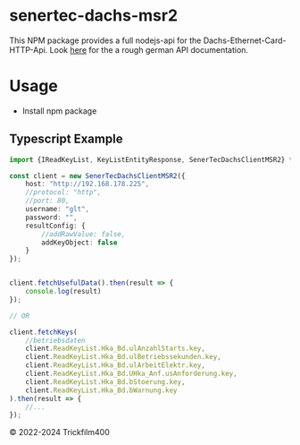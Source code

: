 # senertec-dachs-msr2

This NPM package provides a full nodejs-api for the Dachs-Ethernet-Card-HTTP-Api. Look [here](https://wiki.my-gekko.com/de/media/einbindungsenertecdachsbhkwv4795pdf_original.pdf) for the a rough german API documentation.

# Usage

- Install npm package

## Typescript Example

```typescript
import {IReadKeyList, KeyListEntityResponse, SenerTecDachsClientMSR2} from "@trickfilm400/senertec-dachs-msr2";

const client = new SenerTecDachsClientMSR2({
    host: "http://192.168.178.225",
    //protocol: "http",
    //port: 80,
    username: "glt",
    password: "",
    resultConfig: {
        //addRawValue: false,
        addKeyObject: false
    }
});


client.fetchUsefulData().then(result => {
    console.log(result)
});

// OR

client.fetchKeys(
    //betriebsdaten
    client.ReadKeyList.Hka_Bd.ulAnzahlStarts.key,
    client.ReadKeyList.Hka_Bd.ulBetriebssekunden.key,
    client.ReadKeyList.Hka_Bd.ulArbeitElektr.key,
    client.ReadKeyList.Hka_Bd.UHka_Anf.usAnforderung.key,
    client.ReadKeyList.Hka_Bd.bStoerung.key,
    client.ReadKeyList.Hka_Bd.bWarnung.key
).then(result => {
    //...
});
```


&copy; 2022-2024 Trickfilm400
